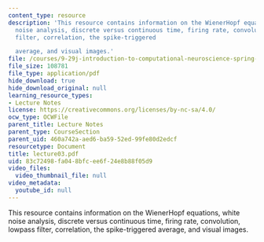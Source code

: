 ```yaml
---
content_type: resource
description: 'This resource contains information on the WienerHopf equations, white
  noise analysis, discrete versus continuous time, firing rate, convolution, lowpass
  filter, correlation, the spike-triggered

  average, and visual images.'
file: /courses/9-29j-introduction-to-computational-neuroscience-spring-2004/83c72498fa048bfcee6f24e8b88f05d9_lecture03.pdf
file_size: 108781
file_type: application/pdf
hide_download: true
hide_download_original: null
learning_resource_types:
- Lecture Notes
license: https://creativecommons.org/licenses/by-nc-sa/4.0/
ocw_type: OCWFile
parent_title: Lecture Notes
parent_type: CourseSection
parent_uid: 460a742a-aed6-ba59-52ed-99fe80d2edcf
resourcetype: Document
title: lecture03.pdf
uid: 83c72498-fa04-8bfc-ee6f-24e8b88f05d9
video_files:
  video_thumbnail_file: null
video_metadata:
  youtube_id: null
---
```

This resource contains information on the WienerHopf equations, white noise analysis, discrete versus continuous time, firing rate, convolution, lowpass filter, correlation, the spike-triggered
average, and visual images.